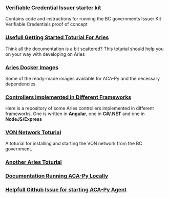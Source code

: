 ### [Verifiable Credential Issuer starter kit](https://github.com/bcgov/issuer-kit)
Contains code and instructions for running the BC governments Issuer Kit Verifiable Credentials proof of concept

### [Usefull Getting Started Toturial For Aries](https://ldej.nl/post/becoming-a-hyperledger-aries-developer-getting-started/)
Think all the documentation is a bit scattered? This toturial should help you on your way with developing on Aries

### [Aries Docker Images](https://hub.docker.com/r/bcgovimages/aries-cloudagent)
Some of the ready-made images available for ACA-Py and the necessary dependencies.

### [Controllers implemented in Different Frameworks](https://github.com/hyperledger/aries-acapy-controllers)
Here is a repository of some Aries controllers implemented in different frameworks. One is written in **Angular**,
one in **C#/.NET** and one in **NodeJS/Express**

### [VON Network Toturial](https://github.com/bcgov/von-network/blob/main/docs/UsingVONNetwork.md)
A toturial for installing and starting the VON network from the BC government.

### [Another Aries Toturial](https://yunxi-zhang-75627.medium.com/hyperledger-aries-aca-py-agents-setup-and-running-tutorials-part-i-i-i-dev-environment-setup-20ab5a32457e)

### [Documentation Running ACA-Py Locally](https://github.com/hyperledger/aries-cloudagent-python/blob/main/DevReadMe.md#running-locally)

### [Helpfull Github Issue for starting ACA-Py Agent](https://github.com/hyperledger/aries-cloudagent-python/issues/492)
